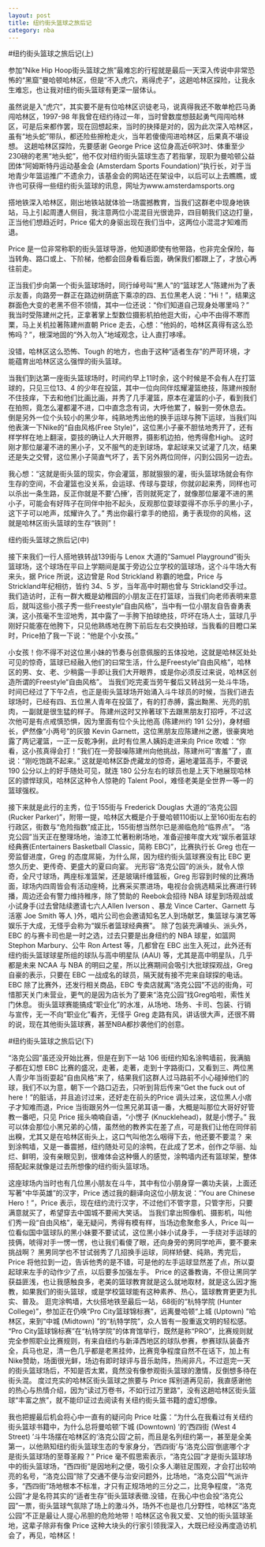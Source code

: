 ```yaml
---
layout: post
title: 纽约街头篮球之旅后记
category: nba
---
```


#纽约街头篮球之旅后记(上)

   参加“Nike Hip Hoop街头篮球之旅”最难忘的行程就是最后一天深入传说中非常恐怖的“黑窟”曼哈顿哈林区，但是“不入虎穴，焉得虎子”，这趟哈林区探险，让我永生难忘，也让我对纽约街头篮球有更深一层体认。
   
   虽然说是入“虎穴”，其实要不是有位哈林区识徒老马，说真得我还不敢单枪匹马勇闯哈林区，1997-98 年我曾在纽约待过一年，当时曾数度想鼓起勇气闯闯哈林区，可是后来都作罢，现在回想起来，当时的抉择是对的，因为此次深入哈林区，虽有“地头蛇”带队，都还险些擦枪走火，当年若傻傻闯进哈林区，后果真不堪设想。 这趟哈林区探险，先要感谢 George Price 这位身高近6呎3吋、体重至少230磅的老黑“地头蛇”，他不仅对纽约街头篮球生态了若指掌，现职为曼哈顿公益团体“阿姆斯特丹运动基金会 (Amsterdam Sports Foundation)”执行长，对于当地青少年篮运推广不遗余力，该基金会的网站还在架设中，以后可以上去瞧瞧，或许也可获得一些纽约街头篮球的讯息，网址为www.amsterdamsports.org
   
   搭地铁深入哈林区，刚出地铁站就体验一场震撼教育，当我们这群老中现身地铁站，马上引起周遭人侧目，我注意两位小混混目光很诡异，四目朝我们这边打量，正当他们想趋近时，Price 偌大的身驱出现在我们当中，这两位小混混才知难而退。
   
   Price 是一位非常称职的街头篮球导游，他知道即使有他带路，也非完全保险，每当转角、路口或上、下阶梯，他都会回身看看后面，确保我们都跟上了，才放心再往前走。
   
   正当我们步向第一个街头篮球场时，同行绰号叫“黑人”的“篮球艺人”陈建州为了表示友善，向路旁一群正在路边树荫底下乘凉的四、五位黑老人说：“Hi！”，结果这群面色大变的老黑不但不领情，其中一位还说：“你们知道自己现身处哪里吗？” 我当时受陈建州之托，正拿著掌上型数位摄影机拍他逛大街，心中不由得不寒而栗，马上关机拉著陈建州直朝 Price 走去，心想：“他妈的，哈林区真得有这么恐怖吗？”，根深地固的“外入勿入”地域观念，让人直打哆嗦。
    
   没错，哈林区这么恐怖、Tough 的地方，也由于这种“适者生存”的严苛环境，才能蕴育出哈林区这么强悍的街头篮球。
    
   当我们到达第一座街头篮球场时，时间约早上11时余，这个时候是不会有人在打篮球的，只见三位13、4 的少年在投篮，其中一位向同伴炫耀灌篮绝技，陈建州按耐不住技痒，下去和他们比画比画，并秀了几手灌篮，原本在灌篮的小子，看到我们在拍照，竟怎么灌都灌不进，口中直念念有词，大呼他累了，躲到一旁休息去。 倒是另外一位个头较小的黑少年，纯熟地秀出他的换手运球与胯下运球，当我们叫他表演一下Nike的“自由风格(Free Style)”，这位黑小子豪不胆怯地秀开了，还有样学样在地上翻滚，耍技的确让人大开眼界，摄影机边拍，他秀得愈High。 这时刚才那位屡灌不进的黑小子，又不服气的走到球场，拿起球来又试灌了几次，结果还是失之交臂，这位黑小子简直气坏了，丢下另外两位同伴，闪到公园另一边去。
   
   我心想：“这就是街头篮的现实，你会灌篮，那就狠狠的灌，街头篮球场就会有你生存的空间，不会灌篮也没关系，会运球、传球与耍球，你就卯起来秀，同样也可以杀出一条生路，反正你就是不要‘凸捶’，否则就死定了，就像那位屡灌不进的黑小子，可能会有好阵子在同伴中抬不起头，反观那位耍球耍得不亦乐乎的黑小子，这下子可以呛声，炫耀许久了。” 秀出你最行拿手的绝招，勇于表现你的风格，这就是哈林区街头篮球的生存“铁则”！

纽约街头篮球之旅后记(中) 

   接下来我们一行人搭地铁转战139街与 Lenox 大道的“Samuel Playground”街头篮球场，这个球场在平曰上学期间是属于旁边公立学校的篮球场，这个斗牛场大有来头，据 Price 所说，这边曾是 Rod Strickland 称霸的地盘，Price 与 Strickland年纪相彷，皆约 34、5 岁，当年高中时期也曾与 Strickland交手过。 我们造访时，正有一群大概是幼稚园的小朋友正在打篮球，当我们向老师表明来意后，就叫这些小孩子秀一些Freestyle“自由风格”，当中有一位小朋友自告奋勇表演，这小孩毫不生涩地秀，其中露了一手胯下拍球绝技，吓坏在场人士，篮球几乎刚好只能塞在他胯下，只见他熟练地在胯下前后左右交换拍球，当我看的目瞪口呆时，Price拍了我一下说：“他是个小女孩。”
   
   小女孩！你不得不对这位黑小妹的节奏与创意佩服的五体投地，这就是哈林区处处可见的惊奇，篮球已经融入他们的曰常生活，什么是Freestyle“自由风格”，哈林区的男、女、老、少稍露一手即让我们大开眼界，或是你必须反过来说，哈林区创造所谓的Freestyle“自由风格”。 当我们吃完麦当劳午餐后又转战另一处斗牛场，时间已经过了下午2点，也正是街头篮球场开始涌入斗牛球员的时候，当我们进去球场时，已经有四、五位黑人青年在投篮了，有的打赤膊，露出黝黑、光亮的肌肉，一副就是很生猛的样子。 陈建州这时又拎著球下去跟黑朋友打招呼，不过这次他可是有点戒慎恐惧，因为里面有位个头比他高 (陈建州约 191 公分)，身材细长，俨然像“小两号”的灰狼 Kevin Garnett，这位黑朋友应陈建州之邀，很豪爽地露了两记灌篮，一正一反乾净俐，此时有位黑人姨妈走进来向 Price 吹嘘：“你看，这小孩真得会打！”我们在一旁鼓噪陈建州向他挑战，陈建州可“害羞”了，直说：“刚吃饱跳不起来。” 这就是哈林区卧虎藏龙的惊奇，遍地灌篮高手，不要说 190 公分以上的好手随处可见，就连 180 公分左右的球员也是上天下地展现哈林区的骠悍球风，哈林区这种令人惊艳的 Talent Pool，难怪老美是全世界一等一的篮球强权。

   接下来就是此行的主秀，位于155街与 Frederick Douglas 大道的“洛克公园 (Rucker Parker)”，附带一提，哈林区大概是介于曼哈顿110街以上至160街左右的行政区，街数与“危险指数”成正比，155街想当然尔已是濒临危险“临界点”。 “洛克公园”当天正在整理场地，油漆工忙著粉刷场地，准备迎接年度大戏“娱乐者篮球经典赛(Entertainers Basketball Classic，简称 EBC)”，比赛执行长 Greg 也在一旁监督进度，Greg 的态度屌毙，为什么屌，因为纽约街头篮球赛没有比 EBC 更悠久历史、更传奇、更盛大的夏曰向宴。 光形容“洛克公园”的派头，就令人惊奇，全尺寸球场，两座标准篮架，还是玻璃纤维篮板，Greg 形容到时候的比赛场面，球场内四周皆会有活动座椅，比赛采买票进场，电视台会挑选精采比赛进行转播，周边还会有警力维持稚序，除了赞助的 Reebok会招待 NBA 球星到场观战或小试身手(过去曾陆续邀请七六人Allen Iverson 、暴龙 Vince Carter、Garnett 与活塞 Joe Smith 等人 )外，唱片公司也会邀请知名艺人到场献艺，集篮球与演艺等娱乐于大成，无怪乎会称为“娱乐者篮球经典赛”。 除了包装充满噱头、派头外，EBC 的与赛卡司也是一时之选，过去只要是出身纽约的 NBA 球星，如篮网 Stephon Marbury、公牛 Ron Artest 等，几都曾在 EBC 出生入死过，此外还有纽约街头篮球球星所组的球队与高中明星队 (AAU) 等，尤其是高中明星队，几乎都是未来 NCAA 与 NBA 的明曰之星，所以比赛期间会吸引大批球探观战，Greg 自豪的表示，只要在 EBC 一战成名的球员，隔天就有接不完来自球探的电话。 EBC 除了比赛外，还发行相关商品，EBC 专卖店就离“洛克公园”不远的街角，可惜那天关门未营业，更气的是因为店长为了要来“洛克公园”找Greg哈啦，索性关门休息。 街头篮球赛能搞成“职业化”的水准，从场地、场务、卡司、包装、行销与宣传，无一不向“职业化”看齐，无怪乎 Greg 走路有风，讲话很大声，还很不屑的说，现在其他街头篮球赛，甚至NBA都抄袭他们的创意。

#纽约街头篮球之旅后记(下)

   “洛克公园”虽还没开始比赛，但是在到下一站 106 街纽约知名涂鸭墙前，我满脑子都在幻想 EBC 比赛的盛况，走著，走著，走到十字路街口，又看到三、两位黑人青少年当街耍起“自由风格”来了，结果我们这群人过马路前不小心碰掉他们的球，我们不以为意，朝下一个路口迈去，只听到背后传来“Get the fuck out of here！”的脏话，并且追讨过来，还好走在前头的Price 调头过来，这位黑人小痞子才知难而退，Price 当街跟另外一位黑兄弟耳语一番，大概是叫那位大哥好好管教一番吧，只见 Price 摇头喃喃自语，“小愣子 (Knucklehead)，就是小愣子。” 我可以体会那位小黑兄弟的心情，虽然他的教养实在差了点，可是我们让他在同伴前出糗，尤其又是在哈林区街头上，这口气叫他怎么咽得下去，他还要不要混？ 来到涂鸭墙，又是一番震撼，纽约随处可见的涂鸭，在此成了艺术，创作之华丽、灿烂、鲜明，没有亲眼见到，很难体会这种慑人的感觉，涂鸭墙内还有篮球架，整体搭配起来就像是过去所想像的纽约街头篮球场。

   这座球场内当时也有几位黑小朋友在斗牛，其中有位小朋身穿一袭功夫装，上面还写著“中华英雄”的汉字，Price 透过我的翻译向这位小朋友说：“You are Chinese Hero！”，Price 表示，现在纽约流行汉字，不过他们不管字意，只管字形，只要满意就买了，希望穿去中国城不要闹大笑话。 当我们拿出照像机、摄影机，叫他们秀一段“自由风格”，毫无疑问，秀得有模有样，当场边愈聚愈多人，Price 叫一位看似国中篮球队的黑小妹要不要试试，这位黑小妹小试身手，一手绕对手运球的技俩，唬得对手一愣一愣，也让我们看傻了眼，还向身旁的男同学呛声，要不要来挑战啊？ 黑男同学也不甘试弱秀了几招换手运球，同样矫健、纯熟，秀完后，Price 将他拉到一边，告诉他秀的是不错，可是他的左手运球显然差了点，所以耍起球来左手的动作少了点，以后要多加强左手。 Price 的这番教诲，不但让黑同学获益匪浅，也让我感触良多，老美的篮球教育就是这么就地取材，就是这么因才施教，如果我们的街头篮球，或是学校篮球能有这种素养、热心，篮球教育更更为扎实、普及。 逛完涂鸭墙，大伙搭地铁至最后一站，68街的“杭特学院 (Hunter College)”，参加正在仍唤“Pro City篮球锦标赛”，远离曼哈顿“上城 (Uptown) ”哈林区，来到“中城 (Midtown) ”的“杭特学院”，众人皆有一股重返文明的轻松感。 “Pro City篮球锦标赛”在“杭特学院”的体育馆举行，既然是称“PRO”，比赛规则就完全参照职业比赛规则，有来自纽约与新泽西地区的球队参赛，参赛球队装备齐全，兵马也足，清一色几乎都是老黑挂帅，比赛竞争程度自然不在话下，加上有Nike赞助，场面很光鲜，场边有即时球评与音乐助阵，热闹非凡，不过逛完一天的街头篮球场后，不知是否太累，竟然没有像参观街头篮球的激情，反倒想多待在街头混。 度过充实的哈林区街头篮球之旅要与 Price 挥别道再见前，我直感谢他的热心与热情介绍，因为“读过万卷书，不如行过万里路”，没有这趟哈林区街头篮球“丰富之旅”，就不能印证过去阅读有关纽约街头篮书籍的虚幻想像。
   
   我也把握最后机会将心中一直有的疑问向 Price 吐露：“为什么在我看过有关纽约街头篮球书籍中，为什么总将曼哈顿‘下城 (Downtown) ’的‘西四街 (West 4 Street) ’斗牛场摆在哈林区的‘洛克公园’之前，而且是名列纽约第一，甚至是全美第一，以他熟知纽约街头篮球生态的专家身分，‘西四街’与‘洛克公园’倒底哪个才是街头篮球场的至尊圣殿？” Price 毫不假思索表示，“洛克公园”才是街头篮球场中的街头篮球场，“西四街”是因地利之便，吸引众多人潮驻足围观，才会打出较响亮的名号，“洛克公园”除了交通不便与治安问题外，比场地，“洛克公园”气派许多，“西四街”场地根本不标准，才只有正规场地的三分之二，比竞争程度，“洛克公园”才是名符其实的“适者生存”街头篮球表徵.没错，在我心中也会投“洛克公园”一票，街头篮球气氛除了场上的激斗外，场外不也是也几分野性，哈林区“洛克公园”不正是最让人提心吊胆的危险地带！哈林区这令我又爱、又怕的街头篮球圣地，这辈子除非有像 Price 这种大块头的行家引领我深入，大既已经没再度造访机会了，再见，哈林区！